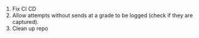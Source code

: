 1. Fix CI CD
2. Allow attempts without sends at a grade to be logged (check if they are captured).
3. Clean up repo